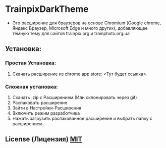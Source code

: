 # TrainpixDarkTheme
- Это расширение для браузеров на основе Chromium (Google chrome, Яндекс Браузер, Microsoft Edge и много других), добавляющее тёмную тему для сайтов trainpix.org и trainphoto.org.ua
## Установка:
### Простая Установка:
1. Скачать расширение из chrome app store: <Тут будет ссылка>
### Сложная установка:
1. Скачать .zip с Расширением (Или склонировать через git)
2. Распаковать расширение
3. Зайти в Настройки-Расширения
4. Включить режим разработчика
5. Нажать загрузить распакованное расширение и выбрать папку с расширением.

## License (Лицензия) [MIT](https://github.com/QwertyQwertovich/free-sms-site/blob/master/LICENSE)
